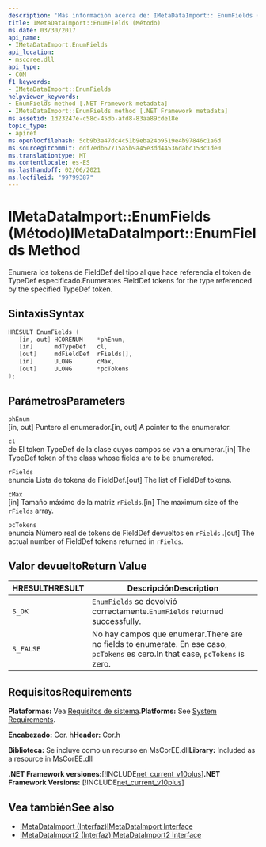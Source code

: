 ```yaml
---
description: 'Más información acerca de: IMetaDataImport:: EnumFields (método)'
title: IMetaDataImport::EnumFields (Método)
ms.date: 03/30/2017
api_name:
- IMetaDataImport.EnumFields
api_location:
- mscoree.dll
api_type:
- COM
f1_keywords:
- IMetaDataImport::EnumFields
helpviewer_keywords:
- EnumFields method [.NET Framework metadata]
- IMetaDataImport::EnumFields method [.NET Framework metadata]
ms.assetid: 1d23247e-c58c-45db-afd8-83aa89cde18e
topic_type:
- apiref
ms.openlocfilehash: 5cb9b3a47dc4c51b9eba24b9519e4b97846c1a6d
ms.sourcegitcommit: ddf7edb67715a5b9a45e3dd44536dabc153c1de0
ms.translationtype: MT
ms.contentlocale: es-ES
ms.lasthandoff: 02/06/2021
ms.locfileid: "99799387"
---
```

# <a name="imetadataimportenumfields-method"></a><span data-ttu-id="1255d-103">IMetaDataImport::EnumFields (Método)</span><span class="sxs-lookup"><span data-stu-id="1255d-103">IMetaDataImport::EnumFields Method</span></span>

<span data-ttu-id="1255d-104">Enumera los tokens de FieldDef del tipo al que hace referencia el token de TypeDef especificado.</span><span class="sxs-lookup"><span data-stu-id="1255d-104">Enumerates FieldDef tokens for the type referenced by the specified TypeDef token.</span></span>  
  
## <a name="syntax"></a><span data-ttu-id="1255d-105">Sintaxis</span><span class="sxs-lookup"><span data-stu-id="1255d-105">Syntax</span></span>  
  
```cpp  
HRESULT EnumFields (
   [in, out] HCORENUM    *phEnum,
   [in]      mdTypeDef   cl,
   [out]     mdFieldDef  rFields[],
   [in]      ULONG       cMax,
   [out]     ULONG       *pcTokens  
);  
```  
  
## <a name="parameters"></a><span data-ttu-id="1255d-106">Parámetros</span><span class="sxs-lookup"><span data-stu-id="1255d-106">Parameters</span></span>  

 `phEnum`  
 <span data-ttu-id="1255d-107">[in, out] Puntero al enumerador.</span><span class="sxs-lookup"><span data-stu-id="1255d-107">[in, out] A pointer to the enumerator.</span></span>  
  
 `cl`  
 <span data-ttu-id="1255d-108">de El token TypeDef de la clase cuyos campos se van a enumerar.</span><span class="sxs-lookup"><span data-stu-id="1255d-108">[in] The TypeDef token of the class whose fields are to be enumerated.</span></span>  
  
 `rFields`  
 <span data-ttu-id="1255d-109">enuncia Lista de tokens de FieldDef.</span><span class="sxs-lookup"><span data-stu-id="1255d-109">[out] The list of FieldDef tokens.</span></span>  
  
 `cMax`  
 <span data-ttu-id="1255d-110">[in] Tamaño máximo de la matriz `rFields`.</span><span class="sxs-lookup"><span data-stu-id="1255d-110">[in] The maximum size of the `rFields` array.</span></span>  
  
 `pcTokens`  
 <span data-ttu-id="1255d-111">enuncia Número real de tokens de FieldDef devueltos en `rFields` .</span><span class="sxs-lookup"><span data-stu-id="1255d-111">[out] The actual number of FieldDef tokens returned in `rFields`.</span></span>  
  
## <a name="return-value"></a><span data-ttu-id="1255d-112">Valor devuelto</span><span class="sxs-lookup"><span data-stu-id="1255d-112">Return Value</span></span>  
  
|<span data-ttu-id="1255d-113">HRESULT</span><span class="sxs-lookup"><span data-stu-id="1255d-113">HRESULT</span></span>|<span data-ttu-id="1255d-114">Descripción</span><span class="sxs-lookup"><span data-stu-id="1255d-114">Description</span></span>|  
|-------------|-----------------|  
|`S_OK`|<span data-ttu-id="1255d-115">`EnumFields` se devolvió correctamente.</span><span class="sxs-lookup"><span data-stu-id="1255d-115">`EnumFields` returned successfully.</span></span>|  
|`S_FALSE`|<span data-ttu-id="1255d-116">No hay campos que enumerar.</span><span class="sxs-lookup"><span data-stu-id="1255d-116">There are no fields to enumerate.</span></span> <span data-ttu-id="1255d-117">En ese caso, `pcTokens` es cero.</span><span class="sxs-lookup"><span data-stu-id="1255d-117">In that case, `pcTokens` is zero.</span></span>|  
  
## <a name="requirements"></a><span data-ttu-id="1255d-118">Requisitos</span><span class="sxs-lookup"><span data-stu-id="1255d-118">Requirements</span></span>  

 <span data-ttu-id="1255d-119">**Plataformas:** Vea [Requisitos de sistema](../../get-started/system-requirements.md).</span><span class="sxs-lookup"><span data-stu-id="1255d-119">**Platforms:** See [System Requirements](../../get-started/system-requirements.md).</span></span>  
  
 <span data-ttu-id="1255d-120">**Encabezado:** Cor. h</span><span class="sxs-lookup"><span data-stu-id="1255d-120">**Header:** Cor.h</span></span>  
  
 <span data-ttu-id="1255d-121">**Biblioteca:** Se incluye como un recurso en MsCorEE.dll</span><span class="sxs-lookup"><span data-stu-id="1255d-121">**Library:** Included as a resource in MsCorEE.dll</span></span>  
  
 <span data-ttu-id="1255d-122">**.NET Framework versiones:**[!INCLUDE[net_current_v10plus](../../../../includes/net-current-v10plus-md.md)]</span><span class="sxs-lookup"><span data-stu-id="1255d-122">**.NET Framework Versions:** [!INCLUDE[net_current_v10plus](../../../../includes/net-current-v10plus-md.md)]</span></span>  
  
## <a name="see-also"></a><span data-ttu-id="1255d-123">Vea también</span><span class="sxs-lookup"><span data-stu-id="1255d-123">See also</span></span>

- [<span data-ttu-id="1255d-124">IMetaDataImport (Interfaz)</span><span class="sxs-lookup"><span data-stu-id="1255d-124">IMetaDataImport Interface</span></span>](imetadataimport-interface.md)
- [<span data-ttu-id="1255d-125">IMetaDataImport2 (Interfaz)</span><span class="sxs-lookup"><span data-stu-id="1255d-125">IMetaDataImport2 Interface</span></span>](imetadataimport2-interface.md)
